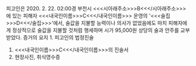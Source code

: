 피고인은 2020. 2. 22. 02:00경 부천시 <<<시아래주소>>>B<<</시아래주소>>>에 있는 피해자 <<<내국인이름>>>C<<</내국인이름>>> 운영의 '<<<술집>>>D<<</술집>>>'에서, 술값을 지불할 능력이나 의사가 없었음에도 마치 피해자에게 정상적으로 술값을 지불할 것처럼 행세하며 시가 95,000원 상당의 술과 안주를 교부받았다.
증거의 요지 1. 피고인의 법정진술
1. <<<내국인이름>>>C<<</내국인이름>>>의 진술서
1. 현장사진, 취식영수증